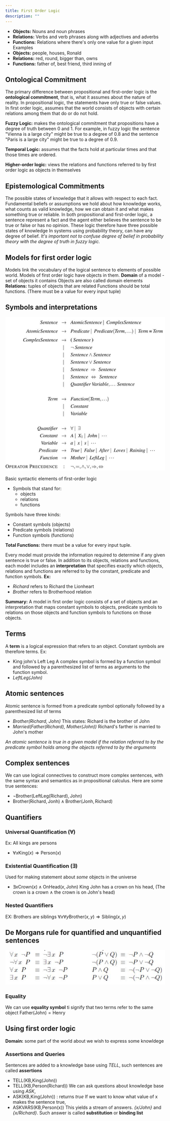 ```yaml
---
title: First Order Logic
description: ""
---
```


- **Objects:** Nouns and noun phrases
- **Relations:** Verbs and verb phrases along with adjectives and adverbs
- **Functions:** Relations where there's only one value for a given input
Examples
- **Objects:** people, houses, Ronald
- **Relations:** red, round, bigger than, owns
- **Functions:** father of, best friend, third inning of
## Ontological Commitment

The primary difference between propositional and first-order logic is the **ontological commitment**, that is, what it assumes about the nature of reality.
In propositional logic, the statements have only true or false values. In first order logic, assumes that the world consists of objects with certain relations among them that do or do not hold.

**Fuzzy Logic:** makes the ontological commitment that propositions have a degree of truth between 0 and 1. For example, in fuzzy logic the sentence "Vienna is a large city" might be true to a degree of 0.8 and the sentence "Paris is a large city" might be true to a degree of 0.9.

**Temporal Logic:** assumes that the facts hold at particular times and that those times are ordered.

**Higher-order logic:** views the relations and functions referred to by first order logic as objects in themselves

## Epistemological Commitments
The possible states of knowledge that it allows with respect to each fact.
Fundamental beliefs or assumptions we hold about how knowledge works, what counts as valid knowledge, how we can obtain it and what makes something true or reliable.
In both propositional and first-order logic, a sentence represent a fact and the agent either believes the sentence to be true or false or has no opinion. These logic therefore have three possible states of knowledge
In systems using probability theory, can have any degree of belief.
*It's important not to confuse degree of belief in probability theory with the degree of truth in fuzzy logic.*

## Models for first order logic
Models link the vocabulary of the logical sentence to elements of possible world.
Models of first order logic have objects in them.
**Domain** of a model - set of objects it contains
Objects are also called domain elements
**Relations:** tuples of objects that are related
Functions should be total functions. (There must be a value for every input tuple)

## Symbols and interpretations
![alt text](./first-order-logic/Pasted%20image%2020250910224800.png)

Basic syntactic elements of first-order logic
- Symbols that stand for:
	- objects
	- relations
	- functions

Symbols have three kinds:
- Constant symbols (objects)
- Predicate symbols (relations)
- Function symbols (functions)

**Total Functions:** there must be a value for every input tuple.

Every model must provide the information required to determine if any given sentence is true or false. In addition to its objects, relations and functions, each model includes an **interpretation** that specifies exactly which objects, relations and functions are referred to by the constant, predicate and function symbols.
**Ex:**
- *Richard* refers to Richard the Lionheart
- *Brother* refers to Brotherhood relation

**Summary:**
A model in first order logic consists of a set of objects and an interpretation that maps constant symbols to objects, predicate symbols to relations on those objects and function symbols to functions on those objects.

## Terms
A **term** is a logical expression that refers to an object. Constant symbols are therefore terms.
Ex:
- King john's Left Leg
A complex symbol is formed by a function symbol and followed by a parenthesized list of terms as arguments to the function symbol.
- *LeftLeg(John)*
## Atomic sentences
Atomic sentence is formed from a predicate symbol optionally followed by a parenthesized list of terms
- *Brother(Richard, John)*
This states: Richard is the brother of John
- *Married(Father(Richard), Mother(John))*
Richard's farther is married to John's mother

*An atomic sentence is true in a given model if the relation referred to by the predicate symbol holds among the objects referred to by the arguments*

## Complex sentences
We can use logical connectives to construct more complex sentences, with the same syntax and semantics as in propositional calculus.
Here are some true sentences:
- $\neg \text{Brother}(\text{LeftLeg}(\text{Richard}),\text{John})$  
- $\text{Brother}(\text{Richard},\text{Jonh}) \wedge \text{Brother}(\text{Jonh},\text{Richard})$
## Quantifiers
### Universal Quantification ($\forall$)
Ex: All kings are persons
- $\forall x \text{King}(x) \Rightarrow \text{Person}(x)$
### Existential Quantification ($\exists$)
Used for making statement about *some* objects in the universe
- $\exists x \text{Crown}(x) \wedge \text{OnHead}(x,\text{John})$
King John has a crown on his head, (The crown is a crown $\wedge$ the crown is on John's head)

### Nested Quantifiers
EX: Brothers are siblings
$\forall x \forall y \text{Brother}(x,y) \Rightarrow \text{Sibling}(x,y)$

## De Morgans rule for quantified and unquantified sentences
![alt text](./first-order-logic/Pasted%20image%2020250911144358.png)
### Equality
We can use **equality symbol** ti signify that two terms refer to the same object
$\text{Father}(\text{John}) = \text{Henry}$
## Using first order logic
**Domain:** some part of the world about we wish to express some knowldege

### Assertions and Queries
Sentences are added to a knowledge base using *TELL*, such sentences are called **assertions**
- $\text{TELL(KB,King(John))}$
- $\text{TELL(KB,Person(Richard))}$
We can ask questions about knowledge base using *ASK*,
- $\text{ASK(KB,King(John))}$ : returns *true*
If we want to know what value of x makes the sentence true,
- $\text{ASKVARS(KB,Person(x))}$
This yields a stream of answers. *{x/John}* and *{x/Richard}*. Such answer is called **substitution** or **binding list**